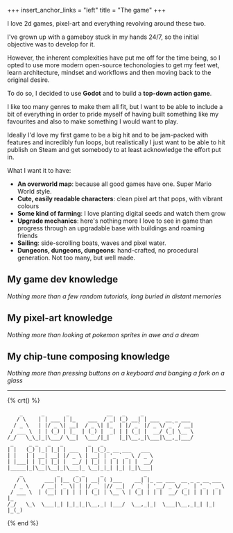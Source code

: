 +++
insert_anchor_links = "left"
title = "The game"
+++

I love 2d games, pixel-art and everything revolving around these two.

I've grown up with a gameboy stuck in my hands 24/7, so the initial objective was to develop for it.

However, the inherent complexities have put me off for the time being, so I opted to use more modern open-source techonologies to get my feet wet, learn architecture, mindset and workflows and then moving back to the original desire.

To do so, I decided to use **Godot** and to build a **top-down action game**.

I like too many genres to make them all fit, but I want to be able to include a bit of everything in order to pride myself of having built something like my favourites and also to make something I would want to play.

Ideally I'd love my first game to be a big hit and to be jam-packed with features and incredibly fun loops, but realistically I just want to be able to hit publish on Steam and get somebody to at least acknowledge the effort put in.


What I want it to have:
- **An overworld map**: because all good games have one. Super Mario World style.
- **Cute, easily readable characters**: clean pixel art that pops, with vibrant colours
- **Some kind of farming**: I love planting digital seeds and watch them grow
- **Upgrade mechanics**: here's nothing more I love to see in game than progress through an upgradable base with buildings and roaming friends
- **Sailing**: side-scrolling boats, waves and pixel water.
- **Dungeons, dungeons, dungeons**: hand-crafted, no procedural generation. Not too many, but well made.

## My game dev knowledge
*Nothing more than a few random tutorials, long buried in distant memories*

## My pixel-art knowledge
*Nothing more than looking at pokemon sprites in awe and a dream*

## My chip-tune composing knowledge
*Nothing more than pressing buttons on a keyboard and banging a fork on a glass*

--- 

{% crt() %}
```
    _      _       _            __   _     _                             
   / \    | | ___ | |_    ___  / _| (_) __| | ___  __ _ ___              
  / _ \   | |/ _ \| __|  / _ \| |_  | |/ _` |/ _ \/ _` / __|             
 / ___ \  | | (_) | |_  | (_) |  _| | | (_| |  __/ (_| \__ \             
/_/   \_\_|_|\___/ \__|  \___/|_|   |_|\__,_|\___|\__,_|___/      
 _     _ _   _   _        _   _
| |   (_) |_| |_| | ___  | |_(_)_ __ ___   ___                           
| |   | | __| __| |/ _ \ | __| | '_ ` _ \ / _ \                          
| |___| | |_| |_| |  __/ | |_| | | | | | |  __/                          
|_____|_|\__|\__|_|\___|_ \__|_|_| |_| |_|\___|            
    _           _     _ _     _             _
   / \      ___| |__ (_) | __| ( )___    __| |_ __ ___  __ _ _ __ ___    
  / _ \    / __| '_ \| | |/ _` |// __|  / _` | '__/ _ \/ _` | '_ ` _ \   
 / ___ \  | (__| | | | | | (_| | \__ \ | (_| | | |  __/ (_| | | | | | |_ 
/_/   \_\  \___|_| |_|_|_|\__,_| |___/  \__,_|_|  \___|\__,_|_| |_| |_(_)
```
{% end %}





